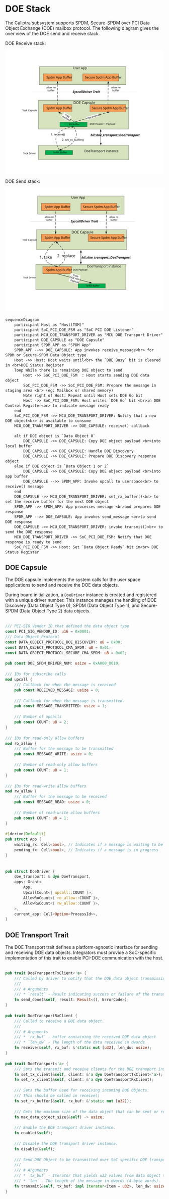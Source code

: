 # DOE Stack
The Caliptra subsystem supports SPDM, Secure-SPDM over PCI Data Object Exchange (DOE) mailbox protocol. The following diagram gives the over view of the DOE send and receive stack.

DOE Receive stack:

![The DOE Tock receive stack](images/doe_tock_receive.svg)


DOE Send stack:

![The DOE Tock send stack](images/doe_tock_send.svg)

```mermaid
sequenceDiagram
    participant Host as "Host(TSM)"
    participant SoC_PCI_DOE_FSM as "SoC PCI DOE Listener"
    participant MCU_DOE_TRANSPORT_DRIVER as "MCU DOE Transport Driver"
    participant DOE_CAPSULE as "DOE Capsule"
    participant SPDM_APP as "SPDM App"
    SPDM_APP -->> DOE_CAPSULE: App invokes receive_message<br> for SPDM or Secure-SPDM Data Object type 
    Host ->> Host: Host waits until<br> the `DOE Busy` bit is cleared in <br>DOE Status Register
    loop While there is remaining DOE object to send
        Host ->> SoC_PCI_DOE_FSM  : Host starts sending DOE data object
        SoC_PCI_DOE_FSM ->> SoC_PCI_DOE_FSM: Prepare the message in staging area <br> (eg: Mailbox or shared memory)
        Note right of Host: Repeat until Host sets DOE Go bit
        Host ->> SoC_PCI_DOE_FSM: Host writes `DOE Go` bit <br>in DOE Control Register<br> to indicate message ready
    end
    SoC_PCI_DOE_FSM ->> MCU_DOE_TRANSPORT_DRIVER: Notify that a new DOE object<br> is available to consume
    MCU_DOE_TRANSPORT_DRIVER ->> DOE_CAPSULE: receive() callback

    alt if DOE object is `Data Object 0`
        DOE_CAPSULE ->> DOE_CAPSULE: Copy DOE object payload <br>into local buffer
        DOE_CAPSULE ->> DOE_CAPSULE: Handle DOE Discovery
        DOE_CAPSULE ->> DOE_CAPSULE: Prepare DOE Discovery response object
    else if DOE object is `Data Object 1 or 2`
        DOE_CAPSULE ->> DOE_CAPSULE: Copy DOE object payload <br>into app buffer
        DOE_CAPSULE -->> SPDM_APP: Invoke upcall to userspace<br> to receive() message
    end
    DOE_CAPSULE ->> MCU_DOE_TRANSPORT_DRIVER: set_rx_buffer()<br> to set the receive buffer for the next DOE object
    SPDM_APP ->> SPDM_APP: App processes message <br>and prepares DOE response
    SPDM_APP -->> DOE_CAPSULE: App invokes send_message <br>to send DOE response
    DOE_CAPSULE ->> MCU_DOE_TRANSPORT_DRIVER: invoke transmit()<br> to send the DOE response
    MCU_DOE_TRANSPORT_DRIVER ->> SoC_PCI_DOE_FSM: Notify that DOE response is ready to send
    SoC_PCI_DOE_FSM ->> Host: Set `Data Object Ready` bit in<br> DOE Status Register
```
## DOE Capsule
The DOE capsule implements the system calls for the user space applications to send and receive the DOE data objects.

During board initialization, a `DoeDriver` instance is created and registered with a unique driver number. This instance manages the handling of DOE Discovery (Data Object Type 0), SPDM (Data Object Type 1), and Secure-SPDM (Data Object Type 2) data objects.


```Rust

/// PCI-SIG Vendor ID that defined the data object type
const PCI_SIG_VENDOR_ID: u16 = 0x0001;
/// Data Object Protocol
const DATA_OBJECT_PROTOCOL_DOE_DISCOVERY: u8 = 0x00;
const DATA_OBJECT_PROTOCOL_CMA_SPDM: u8 = 0x01;
const DATA_OBJECT_PROTOCOL_SECURE_CMA_SPDM: u8 = 0x02;

pub const DOE_SPDM_DRIVER_NUM: usize = 0xA000_0010;

/// IDs for subscribe calls
mod upcall {
    /// Callback for when the message is received
    pub const RECEIVED_MESSAGE: usize = 0;

    /// Callback for when the message is transmitted.
    pub const MESSAGE_TRANSMITTED: usize = 1;

    /// Number of upcalls
    pub const COUNT: u8 = 2;
}

/// IDs for read-only allow buffers
mod ro_allow {
    /// Buffer for the message to be transmitted
    pub const MESSAGE_WRITE: usize = 0;

    /// Number of read-only allow buffers
    pub const COUNT: u8 = 1;
}

/// IDs for read-write allow buffers
mod rw_allow {
    /// Buffer for the message to be received
    pub const MESSAGE_READ: usize = 0;

    /// Number of read-write allow buffers
    pub const COUNT: u8 = 1;
}

#[derive(Default)]
pub struct App {
    waiting_rx: Cell<bool>, // Indicates if a message is waiting to be received
    pending_tx: Cell<bool>, // Indicates if a message is in progress
}


pub struct DoeDriver {
    doe_transport: & dyn DoeTransport,
    apps: Grant<
        App,
        UpcallCount<{ upcall::COUNT }>,
        AllowRoCount<{ ro_allow::COUNT }>,
        AllowRwCount<{ rw_allow::COUNT }>,
    >,
    current_app: Cell<Option<ProcessId>>,
}

```

## DOE Transport Trait
The DOE Transport trait defines a platform-agnostic interface for sending and receiving DOE data objects. Integrators must provide a SoC-specific implementation of this trait to enable PCI-DOE communication with the host.

```Rust

pub trait DoeTransportTxClient<'a> {
    /// Called by driver to notify that the DOE data object transmission is done.
    ///
    /// # Arguments
    /// * `result` - Result indicating success or failure of the transmission
    fn send_done(&self, result: Result<(), ErrorCode>);
}

pub trait DoeTransportRxClient {
    /// Called to receive a DOE data object.
    ///
    /// # Arguments
    /// * `rx_buf` - buffer containing the received DOE data object
    /// * `len_dw` - The length of the data received in dwords
    fn receive(&self, rx_buf: &'static mut [u32], len_dw: usize);
}

pub trait DoeTransport<'a> {
    /// Sets the transmit and receive clients for the DOE transport instance
    fn set_tx_client(&self, client: &'a dyn DoeTransportTxClient<'a>);
    fn set_rx_client(&self, client: &'a dyn DoeTransportRxClient);

    /// Sets the buffer used for receiving incoming DOE Objects.
    /// This should be called in receive()
    fn set_rx_buffer(&self, rx_buf: &'static mut [u32]);

    /// Gets the maximum size of the data object that can be sent or received over DOE Transport.
    fn max_data_object_size(&self) -> usize;

    /// Enable the DOE transport driver instance.
    fn enable(&self);

    /// Disable the DOE transport driver instance.
    fn disable(&self);

    /// Send DOE Object to be transmitted over SoC specific DOE transport.
    ///
    /// # Arguments
    /// * `tx_buf` - Iterator that yields u32 values from data object to be transmitted.
    /// * `len` - The length of the message in dwords (4-byte words).
    fn transmit(&self, tx_buf: impl Iterator<Item = u32>, len_dw: usize) -> Result<(), ErrorCode>;
}

```
